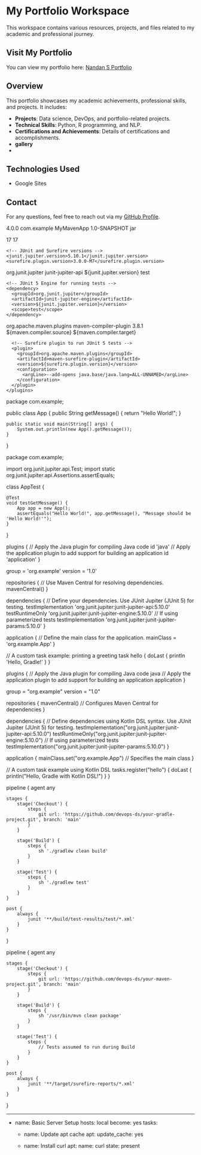 # My Portfolio Workspace

This workspace contains various resources, projects, and files related to my academic and professional journey.

## Visit My Portfolio

You can view my portfolio here: [Nandan S Portfolio](https://sites.google.com/view/nandan-s-?usp=sharing)

## Overview

This portfolio showcases my academic achievements, professional skills, and projects. It includes:
- **Projects**: Data science, DevOps, and portfolio-related projects.
- **Technical Skills**: Python, R programming, and NLP.
- **Certifications and Achievements**: Details of certifications and accomplishments.
- **gallery**
- 


## Technologies Used
- Google Sites

## Contact
For any questions, feel free to reach out via my [GitHub Profile]([https://github.com/](https://github.com/Nandannn1817)).

<?xml version="1.0" encoding="UTF-8"?>
<project xmlns="http://maven.apache.org/POM/4.0.0"
         xmlns:xsi="http://www.w3.org/2001/XMLSchema-instance"
         xsi:schemaLocation="http://maven.apache.org/POM/4.0.0 http://maven.apache.org/xsd/maven-4.0.0.xsd">

  <modelVersion>4.0.0</modelVersion>
  <groupId>com.example</groupId>
  <artifactId>MyMavenApp</artifactId>
  <version>1.0-SNAPSHOT</version>
  <packaging>jar</packaging>

  <properties>
    <!-- Java version -->
    <maven.compiler.source>17</maven.compiler.source>
    <maven.compiler.target>17</maven.compiler.target>

    <!-- JUnit and Surefire versions -->
    <junit.jupiter.version>5.10.1</junit.jupiter.version>
    <surefire.plugin.version>3.0.0-M7</surefire.plugin.version>
  </properties>

  <dependencies>
    <!-- JUnit 5 API for writing tests -->
    <dependency>
      <groupId>org.junit.jupiter</groupId>
      <artifactId>junit-jupiter-api</artifactId>
      <version>${junit.jupiter.version}</version>
      <scope>test</scope>
    </dependency>

    <!-- JUnit 5 Engine for running tests -->
    <dependency>
      <groupId>org.junit.jupiter</groupId>
      <artifactId>junit-jupiter-engine</artifactId>
      <version>${junit.jupiter.version}</version>
      <scope>test</scope>
    </dependency>
  </dependencies>

  <build>
    <plugins>
      <!-- Compiler plugin for Java 17 -->
      <plugin>
        <groupId>org.apache.maven.plugins</groupId>
        <artifactId>maven-compiler-plugin</artifactId>
        <version>3.8.1</version>
        <configuration>
          <source>${maven.compiler.source}</source>
          <target>${maven.compiler.target}</target>
        </configuration>
      </plugin>

      <!-- Surefire plugin to run JUnit 5 tests -->
      <plugin>
        <groupId>org.apache.maven.plugins</groupId>
        <artifactId>maven-surefire-plugin</artifactId>
        <version>${surefire.plugin.version}</version>
        <configuration>
          <argLine>--add-opens java.base/java.lang=ALL-UNNAMED</argLine>
        </configuration>
      </plugin>
    </plugins>
  </build>

</project>


package com.example;

public class App {
    public String getMessage() {
        return "Hello World!";
    }

    public static void main(String[] args) {
        System.out.println(new App().getMessage());
    }
}



package com.example;

import org.junit.jupiter.api.Test;
import static org.junit.jupiter.api.Assertions.assertEquals;

class AppTest {

    @Test
    void testGetMessage() {
        App app = new App();
        assertEquals("Hello World!", app.getMessage(), "Message should be 'Hello World!'");
    }
}


plugins {
    // Apply the Java plugin for compiling Java code
    id 'java'
    // Apply the application plugin to add support for building an application
    id 'application'
}

group = 'org.example'
version = '1.0'

repositories {
    // Use Maven Central for resolving dependencies.
    mavenCentral()
}

dependencies {
    // Define your dependencies. Use JUnit Jupiter (JUnit 5) for testing.
    testImplementation 'org.junit.jupiter:junit-jupiter-api:5.10.0'
    testRuntimeOnly 'org.junit.jupiter:junit-jupiter-engine:5.10.0'
    // If using parameterized tests
    testImplementation 'org.junit.jupiter:junit-jupiter-params:5.10.0'
}

application {
    // Define the main class for the application.
    mainClass = 'org.example.App'
}

// A custom task example: printing a greeting
task hello {
    doLast {
        println 'Hello, Gradle!'
    }
}


plugins {
    // Apply the Java plugin for compiling Java code
    java
    // Apply the application plugin to add support for building an application
    application
}

group = "org.example"
version = "1.0"

repositories {
    mavenCentral() // Configures Maven Central for dependencies
}

dependencies {
    // Define dependencies using Kotlin DSL syntax. Use JUnit Jupiter (JUnit 5) for testing.
    testImplementation("org.junit.jupiter:junit-jupiter-api:5.10.0")
    testRuntimeOnly("org.junit.jupiter:junit-jupiter-engine:5.10.0")
    // If using parameterized tests
    testImplementation("org.junit.jupiter:junit-jupiter-params:5.10.0")
}

application {
    mainClass.set("org.example.App") // Specifies the main class
}

// A custom task example using Kotlin DSL
tasks.register("hello") {
    doLast {
        println("Hello, Gradle with Kotlin DSL!")
    }
}



pipeline {
    agent any

    stages {
        stage('Checkout') {
            steps {
                git url: 'https://github.com/devops-ds/your-gradle-project.git', branch: 'main'
            }
        }

        stage('Build') {
            steps {
                sh './gradlew clean build'
            }
        }

        stage('Test') {
            steps {
                sh './gradlew test'
            }
        }
    }

    post {
        always {
            junit '**/build/test-results/test/*.xml'
        }
    }
}



pipeline {
    agent any

    stages {
        stage('Checkout') {
            steps {
                git url: 'https://github.com/devops-ds/your-maven-project.git', branch: 'main'
            }
        }

        stage('Build') {
            steps {
                sh '/usr/bin/mvn clean package'
            }
        }

        stage('Test') {
            steps {
                // Tests assumed to run during Build
            }
        }
    }

    post {
        always {
            junit '**/target/surefire-reports/*.xml'
        }
    }
}


---
- name: Basic Server Setup
  hosts: local
  become: yes 
  tasks:
    - name: Update apt cache
      apt:
        update_cache: yes

    - name: Install curl
      apt:
        name: curl
        state: present




